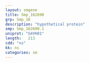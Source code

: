 ```yaml
---
layout: smgene
title: Smp_162690
grp: Smp_16
description: "hypothetical protein"
smp: Smp_162690.1
uniprot: "G4VH01"
length:   213
cdd: "ns"
kk: ns
categories: sm
---
```

